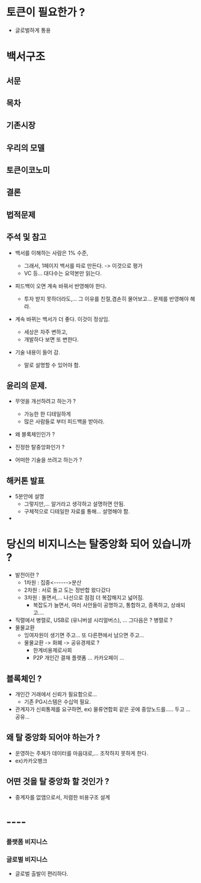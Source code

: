 # 토큰이 필요한가 ?
* 글로벌하게 통용


# 백서구조
## 서문
## 목차
## 기존시장
## 우리의 모델
## 토큰이코노미
## 결론
## 법적문제
## 주석 및 참고

* 백서를 이해하는 사람은 1% 수준, 
  - 그래서, 1페이지 백서를 따로 만든다. -> 이것으로 평가
  - VC 등... 대다수는 요약본만 읽는다.
  
* 피드백이 오면 계속 바꿔서 반영해야 한다.
  - 투자 받지 못하더라도,... 그 이유를 친절,겸손히 물어보고... 문제를 반영해야 해라.

* 계속 바뀌는 백서가 더 좋다. 이것이 정상임.
  - 세상은 자주 변하고,
  - 개발하다 보면 또 변한다.

* 기술 내용이 들어 감.
  - 말로 설명할 수 있어야 함.
  
## 윤리의 문제.

* 무엇을 개선하려고 하는가 ?
  - 가능한 한 디테일하게
  - 많은 사람들로 부터 피드백을 받아라.
  
* 왜 블록체인인가 ?
* 진정한 탈중앙화인가 ?
* 어떠한 기술을 쓰려고 하는가 ?

## 해커톤 발표
* 5분안에 설명
  - 그렇지만,... 알거라고 생각하고 설명하면 안됨.
  - 구체적으로 디테일한 자료를 통해... 설명해야 함.
*

# 당신의 비지니스는 탈중앙화 되어 있습니까 ?
* 발전이란 ?
  - 1차원 : 집중<------>분산
  - 2차원 : 서로 돌고 도는 정반합 왔다갔다
  - 3차원 : 돌면서,... 나선으로 점점 더 복잡해지고 넓어짐.
    + 복잡도가 늘면서, 여러 사안들이 공명하고, 통합하고, 증폭하고, 상쇄되고....
* 직렬에서 병렬로, USB로 (유니버셜 시리얼버스), ... 그다음은 ? 병렬로 ?
* 물물교환
  - 잉여자원이 생기면 주고... 또 다른편에서 남으면 주고... 
  - 물물교환 -> 화폐 -> 공유경제로 ? 
    + 한계비용제로사회
    + P2P 개인간 결재 플랫폼 ... 카카오페이 ...
    
## 블록체인 ?
* 개인간 거래에서 신뢰가 필요함으로...
  - 기존 PG시스템은 수십억 필요.
* 관계자가 신뢰통제를 요구하면, ex) 물류연합회 같은 곳에 중앙노드를..... 두고 ... 공유... 
## 왜 탈 중앙화 되어야 하는가 ?
* 운영하는 주체가 데이터를 마음대로,... 조작하지 못하게 한다. 
* ex)카카오뱅크
## 어떤 것을 탈 중앙화 할 것인가 ?
* 중계자를 없앰으로서, 저렴한 비용구조 설계


# ----
### 플랫폼 비지니스
### 글로벌 비지니스
* 글로벌 출발이 편리하다.















